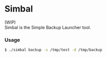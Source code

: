 Simbal
===

(WIP)  
Simbal is the Simple Backup Launcher tool.

### Usage

```sh
$ ./simbal backup -s /tmp/test -d /tmp/backup
```
